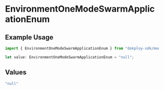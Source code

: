 # EnvironmentOneModeSwarmApplicationEnum

## Example Usage

```typescript
import { EnvironmentOneModeSwarmApplicationEnum } from "dokploy-sdk/models/operations";

let value: EnvironmentOneModeSwarmApplicationEnum = "null";
```

## Values

```typescript
"null"
```